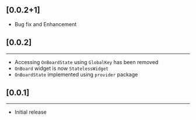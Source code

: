 ## [0.0.2+1]

- Bug fix and Enhancement

## [0.0.2]

---

- Accessing `OnBoardState` using `GlobalKey` has been removed
- `OnBoard` widget is now `StatelessWidget`
- `OnBoardState` implemented using `provider` package

## [0.0.1]

---

- Initial release
